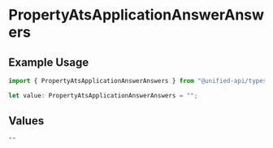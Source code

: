 # PropertyAtsApplicationAnswerAnswers

## Example Usage

```typescript
import { PropertyAtsApplicationAnswerAnswers } from "@unified-api/typescript-sdk/sdk/models/shared";

let value: PropertyAtsApplicationAnswerAnswers = "";
```

## Values

```typescript
""
```